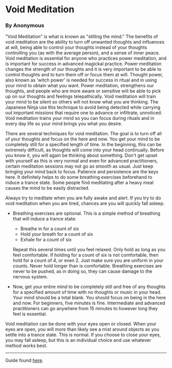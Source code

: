 # Void Meditation
### By Anonymous

"Void Meditation" is what is known as "stilling the mind." The benefits of void
meditation are the ability to turn off unwanted thoughts and influences at
will, being able to control your thoughts instead of your thoughts controlling
you (as with the average person), and a sense of inner peace. Void meditation
is essential for anyone who practices power meditation, and is important for
success in advanced magickal practice. Power meditation changes the strength of
our thoughts and it is very important to be able to control thoughts and to
turn them off or focus them at will. Thought power, also known as 'witch power'
is needed for success in ritual and in using your mind to obtain what you want.
Power meditation, strengthens our thoughts, and people who are more aware or
sensitive will be able to pick up on our thoughts and feelings telepathically.
Void meditation will train your mind to be silent so others will not know what
you are thinking. The Japanese Ninja use this technique to avoid being detected
while carrying out important missions that require one to advance or
infiltrate, unnoticed. Void meditation trains your mind so you can focus during
rituals and in every day life so your mind brings you what you desire.

There are several techniques for void meditation. The goal is to turn off all
of your thoughts and focus on the here and now. You get your mind to be
completely still for a specified length of time. In the beginning, this can be
extremely difficult, as thoughts will come into your head continually. Before
you know it, you will again be thinking about something. Don't get upset with
yourself as this is very normal and even for advanced practitioners, certain
meditation sessions may not go as smooth as usual. Just keep bringing your mind
back to focus. Patience and persistence are the keys here. It definitely helps
to do some breathing exercises beforehand to induce a trance state. Some people
find meditating after a heavy meal causes the mind to be easily distracted.

Always try to meditate when you are fully awake and alert. If you try to do
void meditation when you are tired, chances are you will quickly fall asleep.

 - Breathing exercises are optional. This is a simple method of breathing that
   will induce a trance state:
   - Breathe in for a count of six
   - Hold your breath for a count of six
   - Exhale for a count of six

   Repeat this several times until you feel relaxed. Only hold as long as you 
   feel comfortable. If holding for a count of six is not comfortable, then 
   hold for a count of 4, or even 2. Just make sure you are uniform in your 
   counts. Never hold longer than is comfortable. Breathing exercises are never 
   to be pushed, as in doing so, they can cause damage to the nervous system.

-  Now, get your entire mind to be completely still and free of any thoughts
   for a specified amount of time with no thoughts or music in your head. Your
   mind should be a total blank. You should focus on being in the here and now.
   For beginners, five minutes is fine. Intermediate and advanced practitioners
   can go anywhere from 15 minutes to however long they feel is essential.

Void meditation can be done with your eyes open or closed. When your eyes are
open, you will more than likely see a mist around objects as you settle into
a trance state. This is normal. If you choose to close your eyes, you may fall
asleep, but this is an individual choice and use whatever method works best.

---

Guide found [here](http://pastebin.com/7JCfUJKZ).
